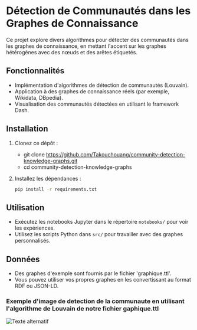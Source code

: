 # Détection de Communautés dans les Graphes de Connaissance

Ce projet explore divers algorithmes pour détecter des communautés dans les graphes de connaissance, en mettant l'accent sur les graphes hétérogènes avec des nœuds et des arêtes étiquetés.

## Fonctionnalités
- Implémentation d'algorithmes de détection de communautés (Louvain).
- Application à des graphes de connaissance réels (par exemple, Wikidata, DBpedia).
- Visualisation des communautés détectées en utilisant le framework Dash.

## Installation
1. Clonez ce dépôt :
   - git clone https://github.com/Takouchouang/community-detection-knowledge-graphs.git
   - cd community-detection-knowledge-graphs
   
2. Installez les dépendances :
   ```bash
   pip install -r requirements.txt
   ```

## Utilisation
- Exécutez les notebooks Jupyter dans le répertoire `notebooks/` pour voir les expériences.
- Utilisez les scripts Python dans `src/` pour travailler avec des graphes personnalisés.

## Données
- Des graphes d'exemple sont fournis par le fichier 'graphique.ttl'.
- Vous pouvez utiliser vos propres graphes en les convertissant au format RDF ou JSON-LD.
### Exemple d'image de detection de la communaute en utilisant l'algorithme de Louvain de notre fichier gaphique.ttl

![Texte alternatif](/detection_communaute.jpeg) 
<!-- <img src="/detection_communaute.jpg" alt="Logo" width="200"/>

## Contribution
Les contributions sont les bienvenues ! Veuillez ouvrir une issue ou soumettre une pull request.

## Auteurs
- Takouchouang Fraisse Sacre : Eleve Ingenieur en Systeme Intelligent et Multimedia
- Collaborateur : Dr.Ho Tuong Vinh : Enseignant-Chercheur en Informatique (Institut Francophone International, Université Nationale du Vietnam à Hanoi)
http://ifi.vnu.edu.vn.

